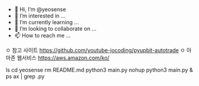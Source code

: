 - 👋 Hi, I’m @yeosense
- 👀 I’m interested in ...
- 🌱 I’m currently learning ...
- 💞️ I’m looking to collaborate on ...
- 📫 How to reach me ...

<!---
yeosense/yeosense is a ✨ special ✨ repository because its `README.md` (this file) appears on your GitHub profile.
You can click the Preview link to take a look at your changes.
--->

ㅇ 참고 사이트
   https://github.com/youtube-jocoding/pyupbit-autotrade
ㅇ 아마존 웹서비스
   https://aws.amazon.com/ko/

ls
cd yeosense
rm README.md
python3 main.py
nohup python3 main.py &
ps ax | grep .py

